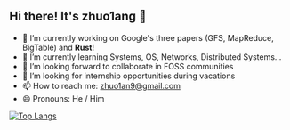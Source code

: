 ## Hi there! It's zhuo1ang 👋

- 🔭 I’m currently working on Google's three papers (GFS, MapReduce, BigTable) and **Rust**!
- 🌱 I’m currently learning Systems, OS, Networks, Distributed Systems...
- 👯 I’m looking forward to collaborate in FOSS communities
- 🤔 I’m looking for internship opportunities during vacations
- 📫 How to reach me: zhuo1an9@gmail.com
- 😄 Pronouns: He / Him
<!-- - ⚡ Fun fact: ... -->

[![Top Langs](https://github-readme-stats.vercel.app/api/top-langs/?username=zhuo1angT&hide=javascript,html&layout=compact)](https://github.com/anuraghazra/github-readme-stats)
